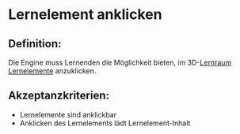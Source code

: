 # Lernelement anklicken


## Definition:
Die Engine muss Lernenden die Möglichkeit bieten, im 3D-[Lernraum](Lernraum-GE.md) [Lernelemente](Lernelement-GE.md) anzuklicken.


## Akzeptanzkriterien:
- Lernelemente sind anklickbar
- Anklicken des Lernelements lädt Lernelement-Inhalt